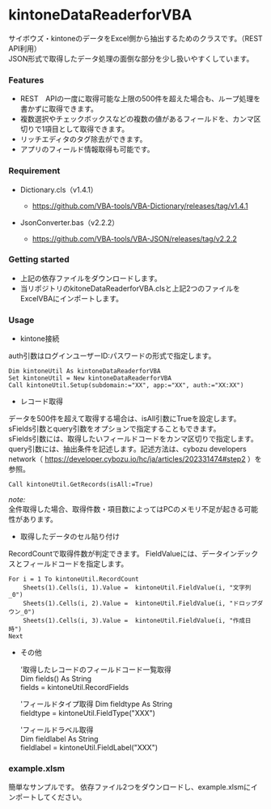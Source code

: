 # kintoneDataReaderforVBA

サイボウズ・kintoneのデータをExcel側から抽出するためのクラスです。（REST API利用）  
JSON形式で取得したデータ処理の面倒な部分を少し扱いやすくしています。

### Features 

* REST　APIの一度に取得可能な上限の500件を超えた場合も、ループ処理を書かずに取得できます。
* 複数選択やチェックボックスなどの複数の値があるフィールドを、カンマ区切りで1項目として取得できます。
* リッチエディタのタグ除去ができます。
* アプリのフィールド情報取得も可能です。

### Requirement 

* Dictionary.cls（v1.4.1）
  * https://github.com/VBA-tools/VBA-Dictionary/releases/tag/v1.4.1

* JsonConverter.bas（v2.2.2）
  * https://github.com/VBA-tools/VBA-JSON/releases/tag/v2.2.2


### Getting started 

* 上記の依存ファイルをダウンロードします。
* 当リポジトリのkitoneDataReaderforVBA.clsと上記2つのファイルをExcelVBAにインポートします。

### Usage 

* kintone接続

auth引数はログインユーザーID:パスワードの形式で指定します。

    Dim kintoneUtil As kintoneDataReaderforVBA 
    Set kintoneUtil = New kintoneDataReaderforVBA
    Call kintoneUtil.Setup(subdomain:="XX", app:="XX", auth:="XX:XX")
 
 
* レコード取得


データを500件を超えて取得する場合は、isAll引数にTrueを設定します。  
sFields引数とquery引数をオプションで指定することもできます。  
sFields引数には、取得したいフィールドコードをカンマ区切りで指定します。  
query引数には、抽出条件を記述します。記述方法は、cybozu developers network（ https://developer.cybozu.io/hc/ja/articles/202331474#step2 ）を参照。

    Call kintoneUtil.GetRecords(isAll:=True)
    

*note:*  
全件取得した場合、取得件数・項目数によってはPCのメモリ不足が起きる可能性があります。



* 取得したデータのセル貼り付け
 
RecordCountで取得件数が判定できます。
FieldValueには、データインデックスとフィールドコードを指定します。

    For i = 1 To kintoneUtil.RecordCount 
        Sheets(1).Cells(i, 1).Value =  kintoneUtil.FieldValue(i, "文字列_0") 
        Sheets(1).Cells(i, 2).Value =  kintoneUtil.FieldValue(i, "ドロップダウン_0") 
        Sheets(1).Cells(i, 3).Value =  kintoneUtil.FieldValue(i, "作成日時") 
    Next 


* その他 


    '取得したレコードのフィールドコード一覧取得  
    Dim fields() As String     
    fields = kintoneUtil.RecordFields    
    
	'フィールドタイプ取得
	Dim fieldtype As String   
    fieldtype = kintoneUtil.FieldType("XXX")   
    
    'フィールドラベル取得   
	Dim fieldlabel As String   
    fieldlabel = kintoneUtil.FieldLabel("XXX")   


### example.xlsm
簡単なサンプルです。
依存ファイル2つをダウンロードし、example.xlsmにインポートしてください。 
